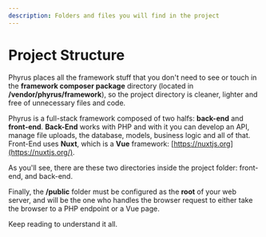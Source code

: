 ```yaml
---
description: Folders and files you will find in the project
---
```


# Project Structure

Phyrus places all the framework stuff that you don't need to see or touch in the **framework composer package** directory (located in **/vendor/phyrus/framework**), so the project directory is cleaner, lighter and free of unnecessary files and code.

Phyrus is a full-stack framework composed of two halfs: **back-end** and **front-end**. **Back-End** works with PHP and with it you can develop an API, manage file uploads, the database, models, business logic and all of that. Front-End uses **Nuxt**, which is a **Vue** framework: [https://nuxtjs.org](https://nuxtjs.org/).

As you'll see, there are these two directories inside the project folder: front-end, and back-end.

Finally, the **/public** folder must be configured as the **root** of your web server, and will be the one who handles the browser request to either take the browser to a PHP endpoint or a Vue page.

Keep reading to understand it all.
